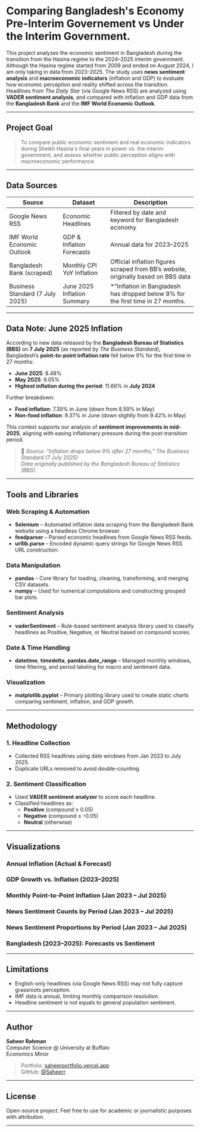 #  Comparing Bangladesh's Economy Pre-Interim Governement vs Under the Interim Government.



This project analyzes the economic sentiment in Bangladesh during the transition from the Hasina regime to the 2024–2025 interim government. Although the Hasina regime started from 2009 and ended on August 2024, I am only taking in data from 2023-2025. The study uses **news sentiment analysis** and **macroeconomic indicators** (inflation and GDP) to evaluate how economic perception and reality shifted across the transition. Headlines from *The Daily Star* (via Google News RSS) are analyzed using **VADER sentiment analysis**, and compared with inflation and GDP data from the **Bangladesh Bank** and the **IMF World Economic Outlook**.

---

##  Project Goal

> To compare public economic sentiment and real economic indicators during Sheikh Hasina's final years in power vs. the interim government, and assess whether public perception aligns with macroeconomic performance.

---

##  Data Sources

| Source                  | Dataset                                  | Description |
|------------------------|-------------------------------------------|-------------|
| Google News RSS        | Economic Headlines                        | Filtered by date and keyword for Bangladesh economy |
| IMF World Economic Outlook | GDP & Inflation Forecasts           | Annual data for 2023–2025 |
| Bangladesh Bank (scraped) | Monthly CPI YoY Inflation | Official inflation figures scraped from BB’s website, originally based on BBS data |
| Business Standard (7 July 2025)     | June 2025 Inflation Summary      | *"Inflation in Bangladesh has dropped below 9% for the first time in 27 months.

---

##  Data Note: June 2025 Inflation 

According to new data released by the **Bangladesh Bureau of Statistics (BBS)** on **7 July 2025** (as reported by *The Business Standard*), Bangladesh’s **point-to-point inflation rate** fell below 9% for the first time in 27 months:

- **June 2025**: 8.48%  
- **May 2025**: 9.05%  
- **Highest inflation during the period**: 11.66% in **July 2024**

Further breakdown:
- **Food inflation**: 7.39% in June (down from 8.59% in May)
- **Non-food inflation**: 9.37% in June (down slightly from 9.42% in May)

This context supports our analysis of **sentiment improvements in mid-2025**, aligning with easing inflationary pressure during the post-transition period.

> 📎 *Source: “Inflation drops below 9% after 27 months,” The Business Standard (7 July 2025)*  
> *Data originally published by the Bangladesh Bureau of Statistics (BBS).*

---

##  Tools and Libraries

###  Web Scraping & Automation
- **Selenium** – Automated inflation data scraping from the Bangladesh Bank website using a headless Chrome browser.
- **feedparser** – Parsed economic headlines from Google News RSS feeds.
- **urllib.parse** – Encoded dynamic query strings for Google News RSS URL construction.

###  Data Manipulation
- **pandas** – Core library for loading, cleaning, transforming, and merging CSV datasets.
- **numpy** – Used for numerical computations and constructing grouped bar plots.

###  Sentiment Analysis
- **vaderSentiment** – Rule-based sentiment analysis library used to classify headlines as Positive, Negative, or Neutral based on compound scores.

###  Date & Time Handling
- **datetime**, **timedelta**, **pandas.date_range** – Managed monthly windows, time filtering, and period labeling for macro and sentiment data.

###  Visualization
- **matplotlib.pyplot** – Primary plotting library used to create static charts comparing sentiment, inflation, and GDP growth.

---

##  Methodology

### 1. Headline Collection
- Collected RSS headlines using date windows from Jan 2023 to July 2025.
- Duplicate URLs removed to avoid double-counting.

### 2. Sentiment Classification
- Used **VADER sentiment analyzer** to score each headline.
- Classified headlines as:
  - **Positive** (compound ≥ 0.05)
  - **Negative** (compound ≤ –0.05)
  - **Neutral** (otherwise)

---

## Visualizations

### Annual Inflation (Actual & Forecast)

### GDP Growth vs. Inflation (2023–2025)

### Monthly Point-to-Point Inflation (Jan 2023 – Jul 2025)

### News Sentiment Counts by Period (Jan 2023 – Jul 2025)

### News Sentiment Proportions by Period (Jan 2023 – Jul 2025)

### Bangladesh (2023–2025): Forecasts vs Sentiment

---

## Limitations

- English-only headlines (via Google News RSS) may not fully capture grassroots perception.
- IMF data is annual, limiting monthly comparison resolution.
- Headline sentiment is not equals to general population sentiment.

---


## Author

**Saheer Rahman**  
Computer Science @ University at Buffalo  
Economics Minor  
> Portfolio: [saheerportfolio.vercel.app](https://saheerportfolio.vercel.app/)  
> GitHub: [@Saheerr](https://github.com/Saheerr)

---

##  License

Open-source project. Feel free to use for academic or journalistic purposes with attribution.

---
